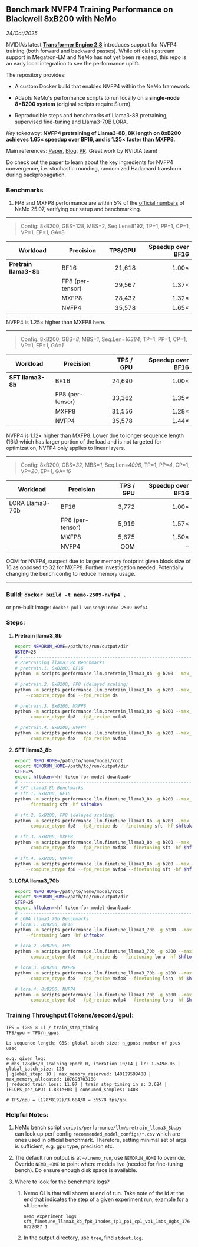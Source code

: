## Benchmark NVFP4 Training Performance on Blackwell 8xB200 with NeMo

*24/Oct/2025*

NVIDIA’s latest [**Transformer Engine 2.8**](https://github.com/NVIDIA/TransformerEngine/releases/tag/v2.8) introduces support for NVFP4 training (both forward and backward passes). While official upstream support in Megatron-LM and NeMo has not yet been released, this repo is an early local integration to see the performance uplift.

The repository provides:

* A custom Docker build that enables NVFP4 within the NeMo framework.

* Adapts NeMo's performance scripts to run locally on a **single-node 8×B200 system** (original scripts require Slurm).

* Reproducible steps and benchmarks of Llama3-8B pretraining, supervised fine-tuning and Llama3-70B LORA.

*Key takeaway*: **NVFP4 pretraining of Llama3-8B, 8K length on 8xB200 achieves **1.65× speedup** over BF16, and is **1.25× faster** than MXFP8.** 

Main references: [Paper](https://arxiv.org/abs/2509.25149), [Blog](https://developer.nvidia.com/blog/nvfp4-trains-with-precision-of-16-bit-and-speed-and-efficiency-of-4-bit/), [PR](https://github.com/NVIDIA/TransformerEngine/pull/2177). Great work by NVIDIA team!

Do check out the paper to learn about the key ingredients for NVFP4 convergence, i.e. stochastic rounding, randomized Hadamard transform during backpropagation.

### Benchmarks
1. FP8 and MXFP8 performance are within 5% of the [official numbers](https://docs.nvidia.com/nemo-framework/user-guide/25.07/performance/performance-summary.html) of NeMo 25.07, verifying our setup and benchmarking.

-------------------
> Config: 8xB200, GBS=128, MBS=2, Seq.Len=8192, TP=1, PP=1, CP=1, VP=1, EP=1, GA=8

| Workload                | Precision        | TPS/GPU  | Speedup over BF16 |
|-------------------------| -----------------|---------:|-----:|
| **Pretrain llama3-8b**  | BF16             | 21,618   | 1.00×|
|                         | FP8 (per-tensor) | 29,567   | 1.37×|
|                         | MXFP8            | 28,432   | 1.32×|
|                         | NVFP4            | 35,578   | 1.65×|

NVFP4 is 1.25× higher than MXFP8 here.

-------------------
> Config: 8xB200, GBS=*8*, MBS=*1*, Seq.Len=*16384*, TP=1, PP=1, CP=1, VP=1, EP=1, GA=*1*

| Workload         | Precision        | TPS / GPU | Speedup over BF16 |
|------------------|------------------|----------:|------------------:|
|**SFT llama3-8b** | BF16             | 24,690    | 1.00×             |
|                  | FP8 (per-tensor) | 33,362    | 1.35×             |
|                  | MXFP8            | 31,556    | 1.28×             |
|                  | NVFP4            | 35,578    | 1.44×             |

NVFP4 is 1.12× higher than MXFP8. Lower due to longer sequence length (16k) which has larger portion of the load and is not targeted for optimization, NVFP4 only applies to linear layers.

-------------------
> Config: 8xB200, GBS=*32*, MBS=*1*, Seq.Len=*4096*, TP=1, PP=*4*, CP=1, VP=*20*, EP=1, GA=*16*

| Workload         | Precision        | TPS / GPU | Speedup over BF16 |
|------------------|------------------|----------:|------------------:|
| LORA Llama3-70b  | BF16             | 3,772     | 1.00×             |
|                  | FP8 (per-tensor) | 5,919     | 1.57×             |
|                  | MXFP8            | 5,675     | 1.50×             |
|                  | NVFP4            | OOM       | –                 |

OOM for NVFP4, suspect due to larger memory footprint given block size of 16 as opposed to 32 for MXFP8. Further investigation needed. Potentially changing the bench config to reduce memory usage.

-------------------
### Build: `docker build -t nemo-2509-nvfp4 .`
or pre-built image: `docker pull vuiseng9:nemo-2509-nvfp4`

### Steps:
1. **Pretrain llama3_8b**  
    ```bash
    export NEMORUN_HOME=/path/to/run/output/dir
    NSTEP=25
    # ----------------------------------------------------------------------------------
    # Pretraining llama3_8b Benchmarks
    # pretrain.1. 8xB200, BF16 
    python -m scripts.performance.llm.pretrain_llama3_8b -g b200 --max_steps $NSTEP

    # pretrain.2. 8xB200, FP8 (delayed scaling)
    python -m scripts.performance.llm.pretrain_llama3_8b -g b200 --max_steps $NSTEP \
        --compute_dtype fp8 --fp8_recipe ds

    # pretrain.3. 8xB200, MXFP8
    python -m scripts.performance.llm.pretrain_llama3_8b -g b200 --max_steps $NSTEP \
        --compute_dtype fp8 --fp8_recipe mxfp8

    # pretrain.4. 8xB200, NVFP4
    python -m scripts.performance.llm.pretrain_llama3_8b -g b200 --max_steps $NSTEP \
        --compute_dtype fp8 --fp8_recipe nvfp4
    ```

1. **SFT llama3_8b**
    ```bash
    export NEMO_HOME=/path/to/nemo/model/root
    export NEMORUN_HOME=/path/to/run/output/dir
    STEP=25
    export hftoken=<hf token for model download>
    # ----------------------------------------------------------------------------------
    # SFT llama3_8b Benchmarks
    # sft.1. 8xB200, BF16
    python -m scripts.performance.llm.finetune_llama3_8b -g b200 --max_steps $NSTEP \
        --finetuning sft -hf $hftoken

    # sft.2. 8xB200, FP8 (delayed scaling) 
    python -m scripts.performance.llm.finetune_llama3_8b -g b200 --max_steps $NSTEP \
        --compute_dtype fp8 --fp8_recipe ds --finetuning sft -hf $hftoken

    # sft.3. 8xB200, MXFP8 
    python -m scripts.performance.llm.finetune_llama3_8b -g b200 --max_steps $NSTEP \
        --compute_dtype fp8 --fp8_recipe mxfp8 --finetuning sft -hf $hftoken

    # sft.4. 8xB200, NVFP4
    python -m scripts.performance.llm.finetune_llama3_8b -g b200 --max_steps $NSTEP \
        --compute_dtype fp8 --fp8_recipe nvfp4 --finetuning sft -hf $hftoken
    ```

1. **LORA llama3_70b**
    ```bash
    export NEMO_HOME=/path/to/nemo/model/root
    export NEMORUN_HOME=/path/to/run/output/dir
    STEP=25
    export hftoken=<hf token for model download>
    # ----------------------------------------------------------------------------------
    # LORA llama3_70b Benchmarks
    # lora.1. 8xB200, BF16
    python -m scripts.performance.llm.finetune_llama3_70b -g b200 --max_steps $NSTEP \
        --finetuning lora -hf $hftoken

    # lora.2. 8xB200, FP8
    python -m scripts.performance.llm.finetune_llama3_70b -g b200 --max_steps $NSTEP \
        --compute_dtype fp8 --fp8_recipe ds --finetuning lora -hf $hftoken

    # lora.3. 8xB200, MXFP8
    python -m scripts.performance.llm.finetune_llama3_70b -g b200 --max_steps $NSTEP \
        --compute_dtype fp8 --fp8_recipe mxfp8 --finetuning lora -hf $hftoken

    # lora.4. 8xB200, NVFP4
    python -m scripts.performance.llm.finetune_llama3_70b -g b200 --max_steps $NSTEP \
        --compute_dtype fp8 --fp8_recipe nvfp4 --finetuning lora -hf $hftoken
    ```

### Training Throughput (Tokens/second/gpu):
```
TPS = (GBS × L) / train_step_timing
TPS/gpu = TPS/n_gpus

L: sequence length; GBS: global batch size; n_gpus: number of gpus used

e.g. given log:
# mbs_128gbs/0 Training epoch 0, iteration 10/14 | lr: 1.649e-06 | global_batch_size: 128
| global_step: 10 | max_memory_reserved: 140129599488 | max_memory_allocated: 107693703168
| reduced_train_loss: 11.97 | train_step_timing in s: 3.684 | TFLOPS_per_GPU: 1.831e+03 | consumed_samples: 1408

# TPS/gpu = (128*8192)/3.684/8 = 35578 tps/gpu
```

### Helpful Notes:
1. NeMo bench script `scripts/performance/llm/pretrain_llama3_8b.py` can look up perf config `recommended_model_configs/*.csv` which are ones used in official benchmark. Therefore, setting minimal set of args is sufficient, e.g. gpu type, precision etc.

1. The default run output is at `~/.nemo_run`, use `NEMORUN_HOME` to override. Overide `NEMO_HOME` to point where models live (needed for fine-tuning bench). Do ensure enough disk space is available.

1. Where to look for the benchmark logs? 
    1. Nemo CLIs that will shown at end of run. Take note of the id at the end that indicates the step of a given experiment run, example for a sft bench:
        
        `nemo experiment logs sft_finetune_llama3_8b_fp8_1nodes_tp1_pp1_cp1_vp1_1mbs_8gbs_1760722087 1` 
    2. In  the output directory, use `tree`, find `stdout.log`. 

